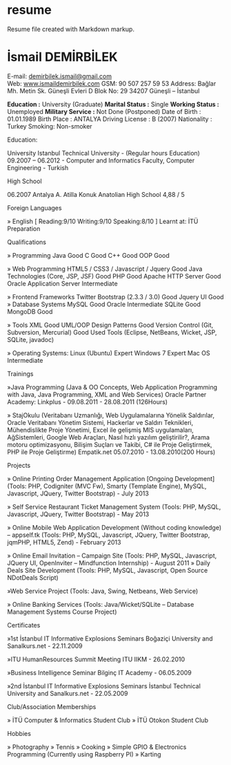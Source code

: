 resume
======

Resume file created with Markdown markup.

İsmail DEMİRBİLEK
==============

E-mail:  demirbilek.ismail@gmail.com	
Web:	 www.ismaildemirbilek.com
GSM:     90 507 257 59 53
Address: Bağlar Mh. Metin Sk. Güneşli Evleri D Blok No: 29
		 34207 Güneşli – İstanbul
		 
**Education :**			University (Graduate)
**Marital Status :**	Single
**Working Status :**	Unemployed
**Military Service :**	Not Done (Postponed)
Date of Birth :	01.01.1989
Birth Place :		ANTALYA
Driving License :	B (2007)
Nationality :		Turkey
Smoking:		Non-smoker

Education:

University		Istanbul Technical University - (Regular hours Education)
09.2007 – 06.2012 - Computer and Informatics Faculty, Computer Engineering - Turkish

High School

06.2007		Antalya A. Atilla Konuk Anatolian High School 4,88 / 5

Foreign Languages

» English [ Reading:9/10 Writing:9/10 Speaking:8/10 ] Learnt at: İTÜ Preparation

Qualifications

» Programming
Java Good
C Good
C++ Good
OOP Good

» Web Programming
HTML5 / CSS3 / Javascript / Jquery Good
Java Technologies (Core, JSP, JSF) Good
PHP Good
Apache HTTP Server Good
Oracle Application Server Intermediate

» Frontend Frameworks
Twitter Bootstrap (2.3.3 / 3.0) Good
Jquery UI Good
» Database Systems
MySQL Good
Oracle Intermediate
SQLite Good
MongoDB Good

» Tools
XML Good
UML/OOP Design Patterns Good
Version Control (Git, Subversion, Mercurial) Good
Used Tools (Eclipse, NetBeans, Wicket, JSP, SQLite, javadoc)

» Operating Systems:
Linux (Ubuntu) Expert
Windows 7 Expert
Mac OS Intermediate

Trainings

»Java Programming 
(Java & OO Concepts, Web Application Programming with Java, Java Programming, XML and Web Services)
Oracle Partner Academy: Linkplus - 09.08.2011 - 28.08.2011 (126Hours)

» StajOkulu
(Veritabanı Uzmanlığı, Web Uygulamalarına Yönelik Saldırılar, Oracle Veritabanı Yönetim Sistemi, Hackerlar ve Saldırı Teknikleri, Mühendislikte Proje Yönetimi, Excel ile gelişmiş MIS uygulamaları, AğSistemleri, Google Web Araçları, Nasıl hızlı yazılım geliştirilir?, Arama motoru optimizasyonu, Bilişim Suçları ve Takibi, C# ile Proje Geliştirmek, PHP ile Proje Geliştirme)
Empatik.net 05.07.2010 - 13.08.2010(200 Hours)

Projects

» Online Printing Order Management Application [Ongoing Development]
(Tools: PHP, Codigniter (MVC Fw),  Smarty (Template Engine), MySQL, Javascript, JQuery, Twitter Bootstrap) - July 2013

» Self Service Restaurant Ticket Management System
(Tools: PHP, MySQL, Javascript, JQuery, Twitter Bootstrap) - May 2013

» Online Mobile Web Application Development (Without coding knowledge) – appself.tk
(Tools: PHP, MySQL, Javascript, JQuery, Twitter Bootstrap, jqmPHP, HTML5, Zend) - February 2013

» Online Email Invitation – Campaign Site
(Tools: PHP, MySQL, Javascript, JQuery UI, OpenInviter – Mindfunction Internship) - August 2011
» Daily Deals Site Development
(Tools: PHP, MySQL, Javascript, Open Source NDotDeals Script)

»Web Service Project
(Tools: Java, Swing, Netbeans, Web Service)
	
» Online Banking Services
(Tools: Java/Wicket/SQLite – Database Management Systems Course Project)

Certificates

»1st İstanbul IT Informative Explosions Seminars
Boğaziçi University and Sanalkurs.net - 22.11.2009

»ITU HumanResources Summit Meeting
ITU IIKM - 26.02.2010

»Business Intelligence Seminar
Bilginç IT Academy - 06.05.2009

»2nd İstanbul IT Informative Explosions Seminars
İstanbul Technical University and Sanalkurs.net - 22.05.2009

Club/Association Memberships

» İTÜ Computer & Informatics Student Club
» İTÜ Otokon Student Club

Hobbies

» Photography
» Tennis
» Cooking
» Simple GPIO & Electronics Programming (Currently using Raspberry PI)
» Karting
